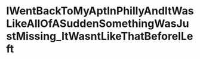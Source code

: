 # IWentBackToMyAptInPhillyAndItWasLikeAllOfASuddenSomethingWasJustMissing_ItWasntLikeThatBeforeILeft